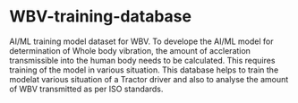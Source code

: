 # WBV-training-database
AI/ML training model dataset for WBV.
To develope the AI/ML model for determination of Whole body vibration, the amount of accleration transmissible into the human body needs to be calculated. This requires training of the model in various situation. This database helps to train the modelat various situation of a Tractor driver and also to analyse the amount of WBV transmitted as per ISO standards.
